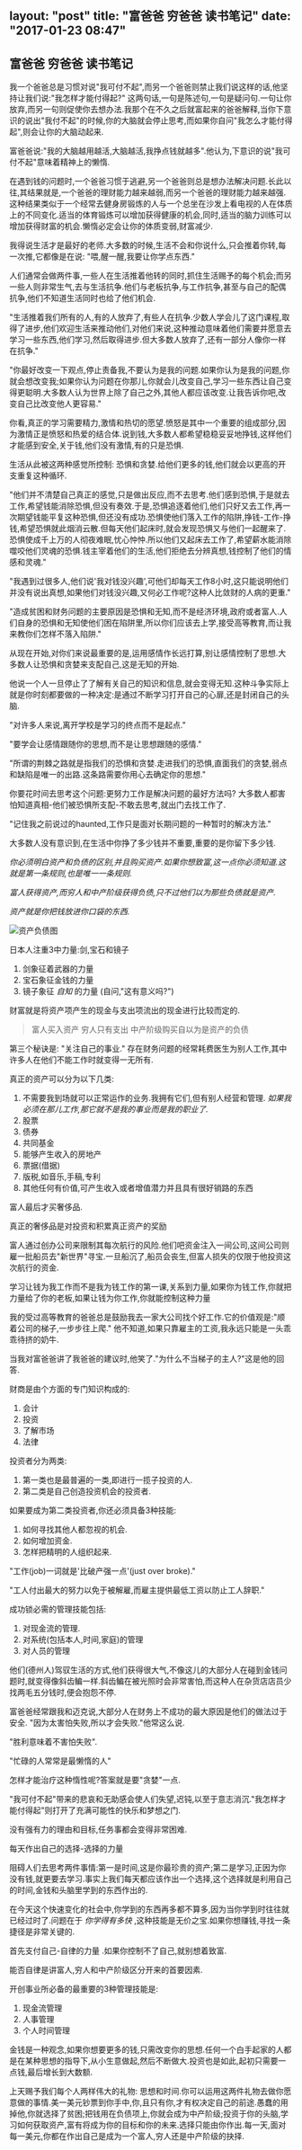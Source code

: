 layout: "post"
title: "富爸爸 穷爸爸 读书笔记"
date: "2017-01-23 08:47"
---
## 富爸爸 穷爸爸 读书笔记

 我一个爸爸总是习惯对说"我可付不起",而另一个爸爸则禁止我们说这样的话,他坚持让我们说:"我怎样才能付得起?" 这两句话,一句是陈述句,一句是疑问句.一句让你放弃,而另一句则促使你去想办法.我那个在不久之后就富起来的爸爸解释,当你下意识的说出"我付不起"的时候,你的大脑就会停止思考,而如果你自问"我怎么才能付得起",则会让你的大脑动起来.

 富爸爸说:"我的大脑越用越活,大脑越活,我挣点钱就越多".他认为,下意识的说"我可付不起"意味着精神上的懒惰.

 在遇到钱的问题时,一个爸爸习惯于逃避,另一个爸爸则总是想办法解决问题.长此以往,其结果就是,一个爸爸的理财能力越来越弱,而另一个爸爸的理财能力越来越强.这种结果类似于一个经常去健身房锻炼的人与一个总坐在沙发上看电视的人在体质上的不同变化.适当的体育锻炼可以增加获得健康的机会,同时,适当的脑力训练可以增加获得财富的机会.懒惰必定会让你的体质变弱,财富减少.

 我得说生活才是最好的老师.大多数的时候,生活不会和你说什么,只会推着你转,每一次推,它都像是在说: "喂,醒一醒,我要让你学点东西."
<!--more-->
 人们通常会做两件事,一些人在生活推着他转的同时,抓住生活赐予的每个机会;而另一些人则非常生气,去与生活抗争.他们与老板抗争,与工作抗争,甚至与自己的配偶抗争,他们不知道生活同时也给了他们机会.

 "生活推着我们所有的人,有的人放弃了,有些人在抗争.少数人学会儿了这门课程,取得了进步,他们欢迎生活来推动他们,对他们来说,这种推动意味着他们需要并愿意去学习一些东西,他们学习,然后取得进步.但大多数人放弃了,还有一部分人像你一样在抗争."

 "你最好改变一下观点,停止责备我,不要认为是我的问题.如果你认为是我的问题,你就会想改变我;如果你认为问题在你那儿,你就会儿改变自己,学习一些东西让自己变得更聪明.大多数人认为世界上除了自己之外,其他人都应该改变.让我告诉你吧,改变自己比改变他人更容易."

 你看,真正的学习需要精力,激情和热切的愿望.愤怒是其中一个重要的组成部分,因为激情正是愤怒和热爱的结合体.说到钱,大多数人都希望稳稳妥妥地挣钱,这样他们才能感到安全,关于钱,他们没有激情,有的只是恐惧.

 生活从此被这两种感觉所控制: 恐惧和贪婪.给他们更多的钱,他们就会以更高的开支重复这种循环.

 "他们并不清楚自己真正的感觉,只是做出反应,而不去思考.他们感到恐惧,于是就去工作,希望钱能消除恐惧,但没有奏效.于是,恐惧追逐着他们,他们只好又去工作,再一次期望钱能平复这种恐惧,但还没有成功.恐惧使他们落入工作的陷阱,挣钱-工作-挣钱,希望恐惧就此烟消云散.但每天他们起床时,就会发现恐惧又与他们一起醒来了.恐惧使成千上万的人彻夜难眠,忧心忡忡.所以他们又起床去工作了,希望薪水能消除噬咬他们灵魂的恐惧.钱主宰着他们的生活,他们拒绝去分辨真想,钱控制了他们的情感和灵魂."

 "我遇到过很多人,他们说'我对钱没兴趣',可他们却每天工作8小时,这只能说明他们并没有说出真想,如果他们对钱没兴趣,又何必工作呢?这种人比敛财的人病的更重."

 "造成贫困和财务问题的主要原因是恐惧和无知,而不是经济环境,政府或者富人.人们自身的恐惧和无知使他们困在陷阱里,所以你们应该去上学,接受高等教育,而让我来教你们怎样不落入陷阱."

 从现在开始,对你们来说最重要的是,运用感情作长远打算,别让感情控制了思想.大多数人让恐惧和贪婪来支配自己,这是无知的开始.

 他说一个人一旦停止了了解有关自己的知识和信息,就会变得无知.这种斗争实际上就是你时刻都要做的一种决定:是通过不断学习打开自己的心扉,还是封闭自己的头脑.

 "对许多人来说,离开学校是学习的终点而不是起点."

 "要学会让感情跟随你的思想,而不是让思想跟随的感情."

 "所谓的荆棘之路就是指我们的恐惧和贪婪.走进我们的恐惧,直面我们的贪婪,弱点和缺陷是唯一的出路.这条路需要你用心去确定你的思想."

 你要花时间去思考这个问题:更努力工作是解决问题的最好方法吗? 大多数人都害怕知道真相-他们被恐惧所支配-不敢去思考,就出门去找工作了.

 "记住我之前说过的haunted,工作只是面对长期问题的一种暂时的解决方法."

 大多数人没有意识到,在生活中你挣了多少钱并不重要,重要的是你留下多少钱.

 *你必须明白资产和负债的区别,并且购买资产.如果你想致富,这一点你必须知道.这就是第一条规则,也是唯一一条规则.*

 *富人获得资产,而穷人和中产阶级获得负债,只不过他们以为那些负债就是资产.*

 *资产就是你把钱放进你口袋的东西.*

![ 资产负债图](images/2017/01/富爸爸穷爸爸资产负债图.jpg)

日本人注重3中力量:剑,宝石和镜子
1. 剑象征着武器的力量
2. 宝石象征金钱的力量
3. 镜子象征 *自知* 的力量 (自问,"这有意义吗?")

财富就是将资产项产生的现金与支出项流出的现金进行比较而定的.

>富人买入资产
>穷人只有支出
> 中产阶级购买自以为是资产的负债

第三个秘诀是: "关注自己的事业." 存在财务问题的经常耗费医生为别人工作,其中许多人在他们不能工作时就变得一无所有.

真正的资产可以分为以下几类:
1. 不需要我到场就可以正常运作的业务.我拥有它们,但有别人经营和管理. *如果我必须在那儿工作,那它就不是我的事业而是我的职业了.*
2. 股票
3. 债券
4. 共同基金
5. 能够产生收入的房地产
6. 票据(借据)
7. 版税,如音乐,手稿,专利
8. 其他任何有价值,可产生收入或者增值潜力并且具有很好销路的东西

富人最后才买奢侈品.

真正的奢侈品是对投资和积累真正资产的奖励

富人通过创办公司来限制其每次航行的风险.他们吧资金注入一间公司,这间公司则雇一批船员去"新世界"寻宝.一旦船沉了,船员会丧生,但富人损失的仅限于他投资这次航行的资金.

学习让钱为我工作而不是我为钱工作的第一课,关系到力量,如果你为钱工作,你就把力量给了你的老板,如果让钱为你工作,你就能控制这种力量

我的受过高等教育的爸爸总是鼓励我去一家大公司找个好工作.它的价值观是:"顺着公司的梯子,一步步往上爬." 他不知道,如果只靠雇主的工资,我永远只能是一头乖乖待挤的奶牛.

当我对富爸爸讲了我爸爸的建议时,他笑了."为什么不当梯子的主人?"这是他的回答.

财商是由个方面的专门知识构成的:
1. 会计
2. 投资
3. 了解市场
4. 法律

投资者分为两类:
1. 第一类也是最普遍的一类,即进行一揽子投资的人.
2. 第二类是自己创造投资机会的投资者.

如果要成为第二类投资者,你还必须具备3种技能:
1. 如何寻找其他人都忽视的机会.
2. 如何增加资金.
3. 怎样把精明的人组织起来.

"工作(job)一词就是'比破产强一点'(just over broke)."

"工人付出最大的努力以免于被解雇,而雇主提供最低工资以防止工人辞职."

成功锁必需的管理技能包括:
1. 对现金流的管理.
2. 对系统(包括本人,时间,家庭)的管理
3. 对人员的管理

他们(德州人)驾驭生活的方式,他们获得很大气,不像这儿的大部分人在碰到金钱问题时,就变得像斜齿鳊一样.斜齿鳊在被光照时会非常害怕,而这种人在杂货店店员少找两毛五分钱时,便会抱怨不停.

富爸爸经常跟我和迈克说,大部分人在财务上不成功的最大原因是他们的做法过于安全. "因为太害怕失败,所以才会失败."他常这么说.

"胜利意味着不害怕失败".

"忙碌的人常常是最懒惰的人"

怎样才能治疗这种惰性呢?答案就是要"贪婪"一点.

"我可付不起"带来的悲哀和无助感会使人们失望,迟钝,以至于意志消沉."我怎样才能付得起"则打开了充满可能性的快乐和梦想之门.

没有强有力的理由和目标,任务事都会变得非常困难.

每天作出自己的选择-选择的力量

阻碍人们去思考两件事情:第一是时间,这是你最珍贵的资产;第二是学习,正因为你没有钱,就更要去学习.事实上我们每天都应该作出一个选择,这个选择就是利用自己的时间,金钱和头脑里学到的东西作出的.

在今天这个快速变化的社会中,你学到的东西再多都不算多,因为当你学到时往往就已经过时了.问题在于 *你学得有多快* ,这种技能是无价之宝.如果你想赚钱,寻找一条捷径是非常关键的.

首先支付自己-自律的力量 .如果你控制不了自己,就别想着致富.

能否自律是讲富人,穷人和中产阶级区分开来的首要因素.

开创事业所必备的最重要的3种管理技能是:
1. 现金流管理
2. 人事管理
3. 个人时间管理

金钱是一种观念,如果你想要更多的钱,只需改变你的思想.任何一个白手起家的人都是在某种思想的指导下,从小生意做起,然后不断做大.投资也是如此,起初只需要一点钱,最后增长到大数额.

上天赐予我们每个人两样伟大的礼物: 思想和时间.你可以运用这两件礼物去做你愿意做的事情.美一美元钞票到你手中,你,且只有你,才有权决定自己的前途.愚蠢的用掉他,你就选择了贫困;把钱用在负债项上,你就会成为中产阶级;投资于你的头脑,学习如何获取资产,富有将成为你的目标和你的未来.选择只能由你作出.每一天,面对每一美元,你都在作出自己是成为一个富人,穷人还是中产阶级的抉择.
